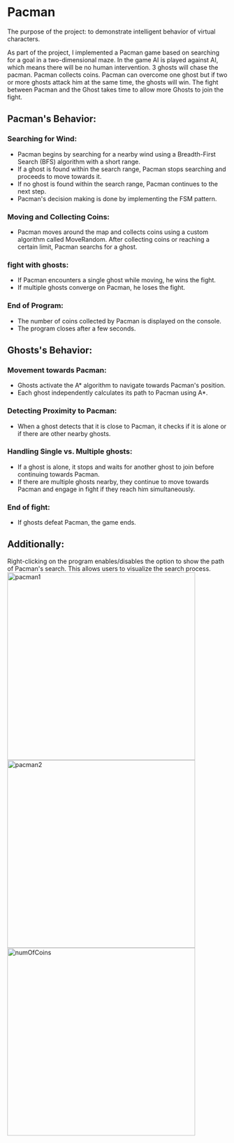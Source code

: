 # Pacman 
The purpose of the project: to demonstrate intelligent behavior of virtual characters.

As part of the project, I implemented a Pacman game based on searching for a goal in a two-dimensional maze. In the game AI is played against AI, which means there will be no human intervention. 3 ghosts will chase the pacman. Pacman collects coins. Pacman can overcome one ghost but if two or more ghosts attack him at the same time, the ghosts will win. The fight between Pacman and the Ghost takes time to allow more Ghosts to join the fight.

## Pacman's Behavior:

### Searching for Wind:
- Pacman begins by searching for a nearby wind using a Breadth-First Search (BFS) algorithm with a short range.
- If a ghost is found within the search range, Pacman stops searching and proceeds to move towards it.
- If no ghost is found within the search range, Pacman continues to the next step.
- Pacman's decision making is done by implementing the FSM pattern.
  
### Moving and Collecting Coins:

- Pacman moves around the map and collects coins using a custom algorithm called MoveRandom.
After collecting coins or reaching a certain limit, Pacman searchs for a ghost.

### fight with ghosts:

- If Pacman encounters a single ghost while moving, he wins the fight.
- If multiple ghosts converge on Pacman, he loses the fight.

### End of Program:

- The number of coins collected by Pacman is displayed on the console.
- The program closes after a few seconds.


## Ghosts's Behavior:

### Movement towards Pacman:

- Ghosts activate the A* algorithm to navigate towards Pacman's position.
- Each ghost independently calculates its path to Pacman using A*.
  
### Detecting Proximity to Pacman:

- When a ghost detects that it is close to Pacman, it checks if it is alone or if there are other nearby ghosts.
  
### Handling Single vs. Multiple ghosts:

- If a ghost is alone, it stops and waits for another ghost to join before continuing towards Pacman.
- If there are multiple ghosts nearby, they continue to move towards Pacman and engage in fight if they reach him simultaneously.
  
### End of fight:

- If ghosts defeat Pacman, the game ends.

## Additionally:

Right-clicking on the program enables/disables the option to show the path of Pacman's search. This allows users to visualize the search process.
<img src = "https://github.com/YardenCherry/Pacman/assets/155112044/bd494467-1d2e-43c2-b858-ae0a2ff647b7" alt= pacman1 width= "430" height="430">
<img src = "https://github.com/YardenCherry/Pacman/assets/155112044/bd5c6fa2-5deb-475c-b2d2-5d5dcf897c7b" alt= pacman2 width= "430" height="430">
<img src = "https://github.com/YardenCherry/Pacman/assets/155112044/2de18f6b-f266-4075-82d9-7364bd983077" alt= numOfCoins width= "430" height="430">





